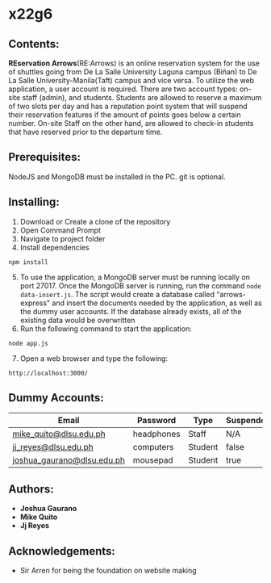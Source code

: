 # x22g6

## Contents:
**REservation Arrows**(RE:Arrows) is an online reservation system for the use of shuttles going from De La Salle University Laguna campus (Biñan) to De La Salle University-Manila(Taft) campus and vice versa. To utilize the web application, a user account is required.  There are two account types: on-site staff (admin), and students. Students are allowed to reserve a maximum of two slots per day and has a reputation point system that will suspend their reservation features if the amount of points goes below a certain number. On-site Staff on the other hand, are allowed to check-in students that have reserved prior to the departure time.

## Prerequisites: 
NodeJS and MongoDB must be installed in the PC. git is optional.

## Installing: 
1. Download or Create a clone of the repository
2. Open Command Prompt 
3. Navigate to project folder
4. Install dependencies
```
npm install
```
5. To use the application, a MongoDB server must be running locally on port 27017.  Once the MongoDB server is running, run the command `node data-insert.js`.  The script would create a database called "arrows-express" and insert the documents needed by the application, as well as the dummy   user accounts.  If the database already exists, all of the existing data would be overwritten
6. Run the following command to start the application:
```
node app.js
```
7. Open a web browser and type the following:
```
http://localhost:3000/
```

## Dummy Accounts:
| Email                      | Password   | Type    | Suspended |
|----------------------------|------------|---------|-----------|
| mike_quito@dlsu.edu.ph     | headphones | Staff   | N/A       |
| jj_reyes@dlsu.edu.ph       | computers  | Student | false     |
| joshua_gaurano@dlsu.edu.ph | mousepad   | Student | true      |

## Authors:
* **Joshua Gaurano** 
* **Mike Quito**
* **Jj Reyes**


## Acknowledgements:
* Sir Arren for being the foundation on website making
